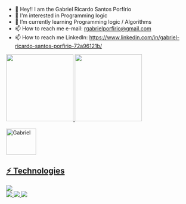 - 👋 Hey!! I am the Gabriel Ricardo Santos Porfírio
- 👀 I'm interested in Programming logic
- 🌱 I’m currently learning Programming logic / Algorithms
- 📫 How to reach me e-mail: rgabrielporfirio@gmail.com 
- 📫 How to reach me Linkedln: https://www.linkedin.com/in/gabriel-ricardo-santos-porfirio-72a96121b/

<div>
  <a href="https://github.com/mhsbiel">
  <img height="180em" src="https://github-readme-stats.vercel.app/api?username=mhsbiel&show_icons=true&theme=dracula&include_all_commits=true&count_private=true"/>
  <img height="180em" src="https://github-readme-stats.vercel.app/api/top-langs/?username=mhsbiel&layout=compact&langs_count=7&theme=dracula"/>
</div>

  <div style="display: inline_block"><br>
  
  <img align='center' alt='Gabriel' height='70' width='80' src="">
</div>
 
  ## ⚡ Technologies
  
 <div>
   <img src="https://img.shields.io/badge/-JavaScript-F7DF1E?style=flat-square&logo=javascript&logoColor=black">
   
 </div>
 
  <div> 
    <a href="https://www.instagram.com/mhs__biel/" target="_blank">
      <img src="https://img.shields.io/badge/Instagram-E4405F?style=for-the-badge&logo=instagram&logoColor=white" target="_blank">
    </a>
    <a href = "mailto:rgabrielporfirio@gmail.com">
      <img src="https://img.shields.io/badge/Gmail-D14836?style=for-the-badge&logo=gmail&logoColor=white">
    </a>
    <a href="https://www.linkedin.com/in/gabriel-ricardo-santos-porf%C3%ADrio-72a96121b/" target="_blank">
      <img src="https://img.shields.io/badge/LinkedIn-0077B5?style=for-the-badge&logo=linkedin&logoColor=white" target="_blank">
    </a>
  </div>

